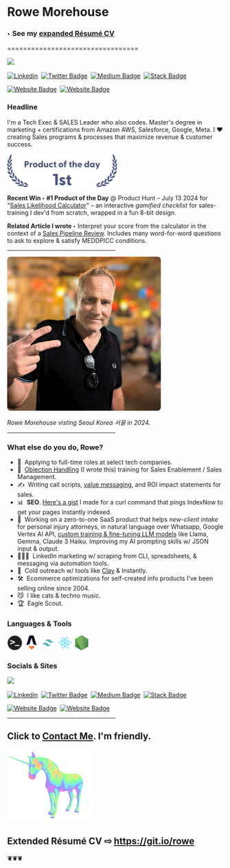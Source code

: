 # Rowe Morehouse

### ‣ See my [expanded Résumé CV](https://rowe-morehouse.github.io/resume/)
=================================

![](https://komarev.com/ghpvc/?username=rowe-morehouse&style=flat-square&color=ff69bb)

[![Linkedin](https://img.shields.io/badge/Rowe%20Morehouse-blue?style=flat-square&logo=Linkedin&logoColor=white)](https://www.linkedin.com/in/rowe-morehouse/)&nbsp;
[![Twitter Badge](https://img.shields.io/badge/-@objections_dog-black?style=flat-square&logo=X&logoColor=white)](https://x.com/objections_dog)&nbsp;
[![Medium Badge](https://img.shields.io/badge/-Rowe%20on%20Medium-242424?style=flat-square&logo=medium&logoColor=white)](https://medium.com/@rowemore)&nbsp;
[![Stack Badge](https://img.shields.io/badge/-Stack%20Overflow-%23F28033?style=flat-square&logo=medium&logoColor=white)](https://stackoverflow.com/users/1618304/rowe-morehouse)

[![Website Badge](https://img.shields.io/badge/-objections.dog%20|%20personal%20site-26B57A?style=flat-square&logo=google-chrome&logoColor=white)](https://objections.dog)&nbsp;
[![Website Badge](https://img.shields.io/badge/-Rowe%20Morehouse%20Résumé%20CV-3b5998?style=flat-square&logo=google-chrome&logoColor=white)](https://rowe-morehouse.github.io/resume/)

### Headline

I'm a Tech Exec & SALES Leader who also codes. Master's degree in marketing + certifications from Amazon AWS, Salesforce, Google, Meta. I ❤ creating Sales programs & processes that maximize revenue & customer success.

<code><img width="256" src="https://github.com/rowe-morehouse/rowe-morehouse/raw/master/ph-product-of-the-day-630w.png" alt="#1 Product of the Day"></code>

**Recent Win ‣ #1 Product of the Day** @ Product Hunt – July 13 2024 for "<a href="https://objections.dog/sales-likelihood-calculator" target="_blank">Sales Likelihood Calculator</a>" – an interactive _gamified checklist_ for sales-training I dev'd from scratch, wrapped in a fun 8-bit design.

**Related Article I wrote ‣** Interpret your score from the calculator in the context of a <a href="https://objections.dog/sales-pipeline-review" class="" target="_blank">Sales Pipeline Review</a>. Includes many word-for-word questions to ask to explore & satisfy MEDDPICC conditions.

<hr width="50%">

<img src="https://github.com/rowe-morehouse/rowe-morehouse/raw/master/rowe-morehouse.jpg" width="358px" style="border-radius: 8px;">

<i>Rowe Morehouse visting Seoul Korea 서울 in 2024.</i>

<hr width="50%">

### What else do you do, Rowe?

- 🤝&nbsp; Applying to full-time roles at select tech companies.
- 💬&nbsp; <a href="https://objections.dog/sales-tips/handling-of-objections-in-sales" target="_blank">Objection Handling</a> (I wrote this) training for Sales Enablement / Sales Management.
- ✍&nbsp; Writing call scripts, <a href="https://objections.dog/sales-tips/cold-call-script-examples" class="" target="_blank">value messaging</a>, and ROI impact statements for sales.
- 📊&nbsp; **SEO**. <a href="https://gist.github.com/rowe-morehouse/b73cd74f5ed0e60633eb233244bd69e6" target="_blank">Here's a gist</a> I made for a curl command that pings IndexNow to get your pages instantly indexed.
- 🌱&nbsp; Working on a zero-to-one SaaS product that helps _new-client intake_ for personal injury attorneys, in natural language over Whatsapp, Google Vertex AI API, <a href="https://cloud.google.com/vertex-ai?hl=en#train-custom-ml-models" class="" target="_blank">custom training & fine-tuning LLM models</a> like Llama, Gemma, Claude 3 Haiku. Improving my AI prompting skills w/ JSON input & output.
- 🧑‍🤝‍🧑&nbsp; LinkedIn marketing w/ scraping from CLI, spreadsheets, & messaging via automation tools.
- 📧&nbsp; Cold outreach w/ tools like <a href="https://www.clay.com/" class="" target="_blank">Clay</a> & Instantly.
- 🛠&nbsp; Ecommerce optimizations for self-created info products I've been selling online since 2004.
- 😼&nbsp; I like cats & techno music.
- 🏆&nbsp; Eagle Scout.

### Languages & Tools

<code><img height="35" src="https://raw.githubusercontent.com/github/explore/80688e429a7d4ef2fca1e82350fe8e3517d3494d/topics/terminal/terminal.png" alt="javascript"></code>
<code><img height="35" src="https://raw.githubusercontent.com/github/explore/5cc0a03a302ec862c4aeac2a22a513ae31c35432/topics/astro/astro.png" alt="astro"></code>
<code><img height="35" src="https://raw.githubusercontent.com/github/explore/261c2cda92d09ccad6f8b2dc91af32a2a5856989/topics/tailwind/tailwind.png" alt="twailwind"></code>
<code><img height="35" src="https://raw.githubusercontent.com/github/explore/80688e429a7d4ef2fca1e82350fe8e3517d3494d/topics/react/react.png" alt="react"></code>
<code><img height="35" src="https://raw.githubusercontent.com/github/explore/80688e429a7d4ef2fca1e82350fe8e3517d3494d/topics/nodejs/nodejs.png" alt="nodejs"></code>

### Socials & Sites

<!-- <p align="left"> <a href="https://www.codepen.io/Boston343" target="_blank" rel="noreferrer"> <picture> <source media="(prefers-color-scheme: dark)" srcset="https://raw.githubusercontent.com/danielcranney/readme-generator/main/public/icons/socials/codepen-dark.svg" /> <source media="(prefers-color-scheme: light)" srcset="https://raw.githubusercontent.com/danielcranney/readme-generator/main/public/icons/socials/codepen.svg" /> <img src="https://raw.githubusercontent.com/danielcranney/readme-generator/main/public/icons/socials/codepen.svg" width="32" height="32" /> </picture> </a> <a href="https://www.github.com/Boston343" target="_blank" rel="noreferrer"> <picture> <source media="(prefers-color-scheme: dark)" srcset="https://raw.githubusercontent.com/danielcranney/readme-generator/main/public/icons/socials/github-dark.svg" /> <source media="(prefers-color-scheme: light)" srcset="https://raw.githubusercontent.com/danielcranney/readme-generator/main/public/icons/socials/github.svg" /> <img src="https://raw.githubusercontent.com/danielcranney/readme-generator/main/public/icons/socials/github.svg" width="32" height="32" /> </picture> </a> <a href="https://www.x.com/BowTiedWebReapr" target="_blank" rel="noreferrer"> <picture> <source media="(prefers-color-scheme: dark)" srcset="https://raw.githubusercontent.com/danielcranney/readme-generator/main/public/icons/socials/twitter-dark.svg" /> <source media="(prefers-color-scheme: light)" srcset="https://raw.githubusercontent.com/danielcranney/readme-generator/main/public/icons/socials/twitter.svg" /> <img src="https://raw.githubusercontent.com/danielcranney/readme-generator/main/public/icons/socials/twitter.svg" width="32" height="32" /> </picture> </a></p> -->

![](https://komarev.com/ghpvc/?username=rowe-morehouse&style=flat-square&color=ff69bb)

[![Linkedin](https://img.shields.io/badge/Rowe%20Morehouse-blue?style=flat-square&logo=Linkedin&logoColor=white)](https://www.linkedin.com/in/rowe-morehouse/)&nbsp;
[![Twitter Badge](https://img.shields.io/badge/-@objections_dog-black?style=flat-square&logo=X&logoColor=white)](https://x.com/objections_dog)&nbsp;
[![Medium Badge](https://img.shields.io/badge/-Rowe%20on%20Medium-242424?style=flat-square&logo=medium&logoColor=white)](https://medium.com/@rowemore)&nbsp;
[![Stack Badge](https://img.shields.io/badge/-Stack%20Overflow-%23F28033?style=flat-square&logo=medium&logoColor=white)](https://stackoverflow.com/users/1618304/rowe-morehouse)

[![Website Badge](https://img.shields.io/badge/-objections.dog%20|%20personal%20site-26B57A?style=flat-square&logo=google-chrome&logoColor=white)](https://objections.dog)&nbsp;
[![Website Badge](https://img.shields.io/badge/-Rowe%20Morehouse%20Résumé%20CV-3b5998?style=flat-square&logo=google-chrome&logoColor=white)](https://rowe-morehouse.github.io/resume/)

<hr width="50%">

## Click to <a href="https://objections.dog/contact" class="" target="_blank">Contact Me</a>. I'm friendly.

<div align="left">
  <img src="https://github.com/rowe-morehouse/rowe-morehouse/raw/master/main.gif" width="200px"><br />
 <h2> Extended Résumé CV ⇨ <a href="https://git.io/rowe" class="">https://git.io/rowe</a></h2>
</div>

#### ❦❦❦

<!--
Here are some ideas to get you started:

- 🔭 I’m currently working on ...
- 🌱 I’m currently learning ...
- 👯 I’m looking to collaborate on ...
- 🤔 I’m looking for help with ...
- 💬 Ask me about ...
- 📫 How to reach me: ...
- 😄 Pronouns: ...
- ⚡ Fun fact: ...
-->